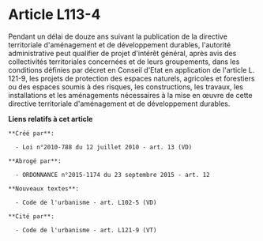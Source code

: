 # Article L113-4

Pendant un délai de douze ans suivant la publication de la directive territoriale d'aménagement et de développement durables,
l'autorité administrative peut qualifier de projet d'intérêt général, après avis des collectivités territoriales concernées
et de leurs groupements, dans les conditions définies par décret en Conseil d'Etat en application de l'article L. 121-9, les
projets de protection des espaces naturels, agricoles et forestiers ou des espaces soumis à des risques, les constructions,
les travaux, les installations et les aménagements nécessaires à la mise en œuvre de cette directive territoriale
d'aménagement et de développement durables.

**Liens relatifs à cet article**

	**Créé par**:

	  - Loi n°2010-788 du 12 juillet 2010 - art. 13 (VD)

	**Abrogé par**:

	  - ORDONNANCE n°2015-1174 du 23 septembre 2015 - art. 12

	**Nouveaux textes**:

	  - Code de l'urbanisme - art. L102-5 (VD)

	**Cité par**:

	  - Code de l'urbanisme - art. L121-9 (VT)
